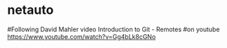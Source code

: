 # netauto
#Following David Mahler video Introduction to Git - Remotes
#on youtube https://www.youtube.com/watch?v=Gg4bLk8cGNo

